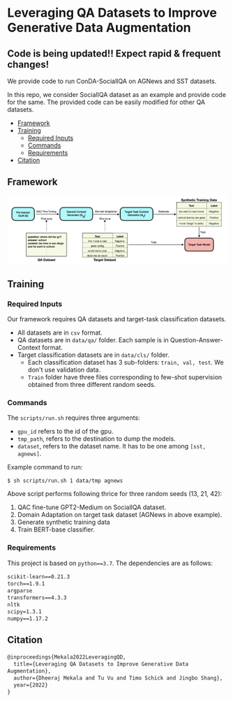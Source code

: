 # Leveraging QA Datasets to Improve Generative Data Augmentation

## Code is being updated!! Expect rapid & frequent changes!
We provide code to run ConDA-SocialIQA on AGNews and SST datasets.

In this repo, we consider SocialIQA dataset as an example and provide code for the same.
The provided code can be easily modified for other QA datasets.

- [Framework](#framework)
- [Training](#training)
	- [Required Inputs](#required-inputs)
    - [Commands](#commands)
	- [Requirements](#requirements)
- [Citation](#citation)

## Framework
![CONWEA-Framework](docs/ConDA-overview.png)

## Training

### Required Inputs
Our framework requires QA datasets and target-task classification datasets.
* All datasets are in `csv` format.
* QA datasets are in `data/qa/` folder. Each sample is in Question-Answer-Context format.
* Target classification datasets are in `data/cls/` folder.
  * Each classification dataset has 3 sub-folders: `train, val, test`. We don't use validation data.
  * `Train` folder have three files corresponding to few-shot supervision obtained from three different random seeds.  


### Commands

The ```scripts/run.sh``` requires three arguments: 
- ```gpu_id``` refers to the id of the gpu. 
- ```tmp_path```, refers to the destination to dump the models.
- ```dataset```, refers to the dataset name. It has to be one among ``[sst, agnews]``.

Example command to run:
```shell script
$ sh scripts/run.sh 1 data/tmp agnews
```

Above script performs following thrice for three random seeds (13, 21, 42):
1. QAC fine-tune GPT2-Medium on SocialIQA dataset.
2. Domain Adaptation on target task dataset (AGNews in above example).
3. Generate synthetic training data
4. Train BERT-base classifier.

### Requirements

This project is based on ```python==3.7```. The dependencies are as follows:
```
scikit-learn==0.21.3
torch==1.9.1
argparse
transformers==4.3.3
nltk
scipy=1.3.1
numpy==1.17.2
```

## Citation

```
@inproceedings{Mekala2022LeveragingQD,
  title={Leveraging QA Datasets to Improve Generative Data Augmentation},
  author={Dheeraj Mekala and Tu Vu and Timo Schick and Jingbo Shang},
  year={2022}
}
```
